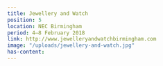 ```yaml
---
title: Jewellery and Watch
position: 5
location: NEC Birmingham
period: 4–8 February 2018
link: http://www.jewelleryandwatchbirmingham.com
image: "/uploads/jewellery-and-watch.jpg"
has-content: 
---
```


